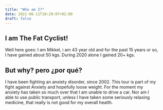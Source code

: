 ```yaml
---
title: "Who am I?"
date: 2021-06-11T10:29:07+02:00
draft: false
---
```


## I am The Fat Cyclist!
Well here goes: I am Mikkel, i am 43 year old and for the past 15 years or so,
I have gained about 50 kgs. During 2020 alone I gained 20+ kgs.

## But why? pero ¿por qué?
I have been fighting an anxiety disorder, since 2002. This tour is part of
my fight against Anxiety and hopefully loose weight.
For the moment my anxiety has taken so much over that I am unable to drive a
car. Nor am I able to use public transport, unless I have taken some seriously
relaxing medicine, that really is not good for my overall health.

